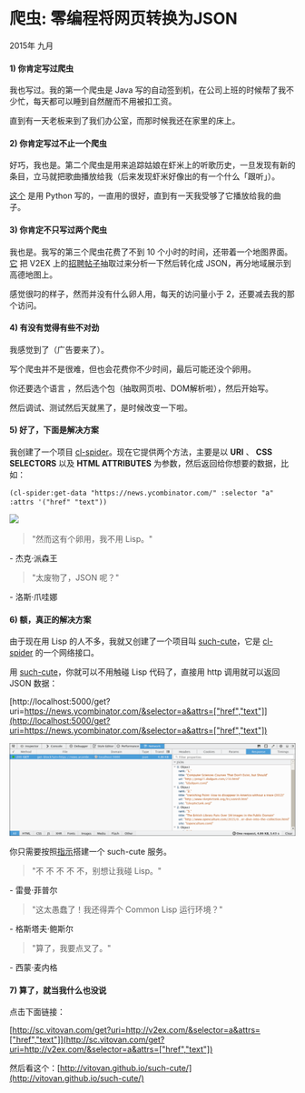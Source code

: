 # 爬虫: 零编程将网页转换为JSON

2015年 九月

#### 1) 你肯定写过爬虫

我也写过。我的第一个爬虫是 Java 写的自动签到机，在公司上班的时候帮了我不少忙，每天都可以睡到自然醒而不用被扣工资。

直到有一天老板来到了我们办公室，而那时候我还在家里的床上。

#### 2) 你肯定写过不止一个爬虫

好巧，我也是。第二个爬虫是用来追踪姑娘在虾米上的听歌历史，一旦发现有新的条目，立马就把歌曲播放给我（后来发现虾米好像出的有一个什么「跟听」）。

[这个](https://github.com/VitoVan/LoveOnXiami) 是用 Python 写的，一直用的很好，直到有一天我受够了它播放给我的曲子。

#### 3) 你肯定不只写过两个爬虫

我也是。我写的第三个爬虫花费了不到 10 个小时的时间，还带着一个地图界面。[它](http://whereisjob.com/) 把 V2EX 上的[招聘帖子](http://v2ex.com/go/jobs)抽取过来分析一下然后转化成 JSON，再分地域展示到高德地图上。

感觉很叼的样子，然而并没有什么卵人用，每天的访问量小于 2，还要减去我的那个访问。

#### 4) 有没有觉得有些不对劲

我感觉到了（广告要来了）。

写个爬虫并不是很难，但也会花费你不少时间，最后可能还没个卵用。

你还要选个语言 ，然后选个包（抽取网页啦、DOM解析啦），然后开始写。

然后调试、测试然后天就黑了，是时候改变一下啦。

#### 5) 好了，下面是解决方案

我创建了一个项目 [cl-spider](https://github.com/VitoVan/cl-spider)。现在它提供两个方法，主要是以 **URI** 、 **CSS SELECTORS** 以及 **HTML ATTRIBUTES** 为参数，然后返回给你想要的数据，比如：

```Lisp
(cl-spider:get-data "https://news.ycombinator.com/" :selector "a" :attrs '("href" "text"))
```

![](https://raw.githubusercontent.com/VitoVan/cl-spider/master/screenshots/get-data.png)

> "然而这有个卵用，我不用 Lisp。"

\- 杰克·派森王

> "太废物了，JSON 呢？"

\- 洛斯·爪哇娜

#### 6) 额，真正的解决方案

由于现在用 Lisp 的人不多，我就又创建了一个项目叫 [such-cute](https://github.com/VitoVan/such-cute)，它是 [cl-spider](https://github.com/VitoVan/cl-spider) 的一个网络接口。

用 [such-cute](https://github.com/VitoVan/such-cute)，你就可以不用触碰 Lisp 代码了，直接用 http 调用就可以返回 JSON 数据：

[http://localhost:5000/get?uri=https://news.ycombinator.com/&selector=a&attrs=["href","text"]](http://localhost:5000/get?uri=https://news.ycombinator.com/&selector=a&attrs=["href","text"])

![](https://raw.githubusercontent.com/VitoVan/such-cute/master/screenshots/json.png)

你只需要按照[指示](https://github.com/VitoVan/such-cute#installation)搭建一个 such-cute 服务。

> "不 不 不 不 不，别想让我碰 Lisp。"

\- 雷曼·菲普尔

> "这太愚蠢了！我还得弄个 Common Lisp 运行环境？"

\- 格斯塔夫·鲍斯尔

> "算了，我要点叉了。"

\- 西蒙·麦内格

#### 7) 算了，就当我什么也没说

点击下面链接：

[http://sc.vitovan.com/get?uri=http://v2ex.com/&selector=a&attrs=["href","text"]](http://sc.vitovan.com/get?uri=http://v2ex.com/&selector=a&attrs=["href","text"])

然后看这个：[http://vitovan.github.io/such-cute/](http://vitovan.github.io/such-cute/)
